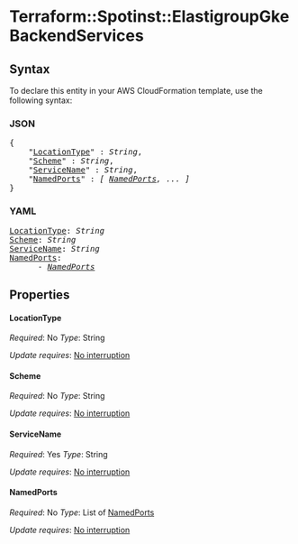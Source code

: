 # Terraform::Spotinst::ElastigroupGke BackendServices

## Syntax

To declare this entity in your AWS CloudFormation template, use the following syntax:

### JSON

<pre>
{
    "<a href="#locationtype" title="LocationType">LocationType</a>" : <i>String</i>,
    "<a href="#scheme" title="Scheme">Scheme</a>" : <i>String</i>,
    "<a href="#servicename" title="ServiceName">ServiceName</a>" : <i>String</i>,
    "<a href="#namedports" title="NamedPorts">NamedPorts</a>" : <i>[ <a href="backendservices-namedports.md">NamedPorts</a>, ... ]</i>
}
</pre>

### YAML

<pre>
<a href="#locationtype" title="LocationType">LocationType</a>: <i>String</i>
<a href="#scheme" title="Scheme">Scheme</a>: <i>String</i>
<a href="#servicename" title="ServiceName">ServiceName</a>: <i>String</i>
<a href="#namedports" title="NamedPorts">NamedPorts</a>: <i>
      - <a href="backendservices-namedports.md">NamedPorts</a></i>
</pre>

## Properties

#### LocationType

_Required_: No
_Type_: String

_Update requires_: [No interruption](https://docs.aws.amazon.com/AWSCloudFormation/latest/UserGuide/using-cfn-updating-stacks-update-behaviors.html#update-no-interrupt)

#### Scheme

_Required_: No
_Type_: String

_Update requires_: [No interruption](https://docs.aws.amazon.com/AWSCloudFormation/latest/UserGuide/using-cfn-updating-stacks-update-behaviors.html#update-no-interrupt)

#### ServiceName

_Required_: Yes
_Type_: String

_Update requires_: [No interruption](https://docs.aws.amazon.com/AWSCloudFormation/latest/UserGuide/using-cfn-updating-stacks-update-behaviors.html#update-no-interrupt)

#### NamedPorts

_Required_: No
_Type_: List of <a href="backendservices-namedports.md">NamedPorts</a>

_Update requires_: [No interruption](https://docs.aws.amazon.com/AWSCloudFormation/latest/UserGuide/using-cfn-updating-stacks-update-behaviors.html#update-no-interrupt)

